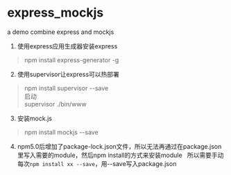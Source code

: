 # express_mockjs

a demo combine express and mockjs

1. 使用express应用生成器安装express
> npm install express-generator -g

2. 使用supervisor让express可以热部署
> npm install supervisor --save   
> 启动  
> supervisor ./bin/www  

3. 安装mock.js
> npm install mockjs --save

4. npm5.0后增加了package-lock.json文件，所以无法再通过在package.json里写入需要的module，然后npm install的方式来安装module  
所以需要手动每次`npm install xx --save`，用--save写入package.json

